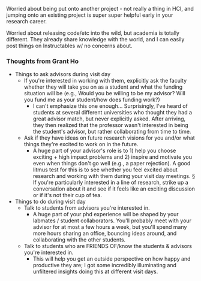 Worried about being put onto another project - not really a thing in HCI, and jumping onto an existing project is super super helpful early in your research career.

Worried about releasing code/etc into the wild, but academia is totally different. They already share knowledge with the world, and I can easily post things on Instructables w/ no concerns about.

### Thoughts from Grant Ho

- Things to ask advisors during visit day
  - If you're interested in working with them, explicitly ask the faculty whether they will take you on as a student and what the funding situation will be (e.g., Would you be willing to be my advisor? Will you fund me as your student/how does funding work?)
    - I can't emphasize this one enough… Surprisingly, I've heard of students at several different universities who thought they had a great advisor match, but never explicitly asked. After arriving, they then realized that the professor wasn't interested in being the student's advisor, but rather collaborating from time to time.
  - Ask if they have ideas on future research visions for you and/or what things they're excited to work on in the future.
    - A huge part of your advisor's role is to 1) help you choose exciting + high impact problems and 2) inspire and motivate you even when things don't go well (e.g., a paper rejection). A good litmus test for this is to see whether you feel excited about research and working with them during your visit day meetings.
       § If you're particularly interested in a line of research, strike up a conversation about it and see if it feels like an exciting discussion or if it's not their cup of tea.
- Things to do during visit day
  - Talk to students from advisors you're interested in.
    - A huge part of your phd experience will be shaped by your labmates / student collaborators. You'll probably meet with your advisor for at most a few hours a week, but you'll spend many more hours sharing an office, bouncing ideas around, and collaborating with the other students. 
  - Talk to students who are FRIENDS OF/know the students & advisors you're interested in.
    - This will help you get an outside perspective on how happy and productive they are; I got some incredibly illuminating and unfiltered insights doing this at different visit days.
